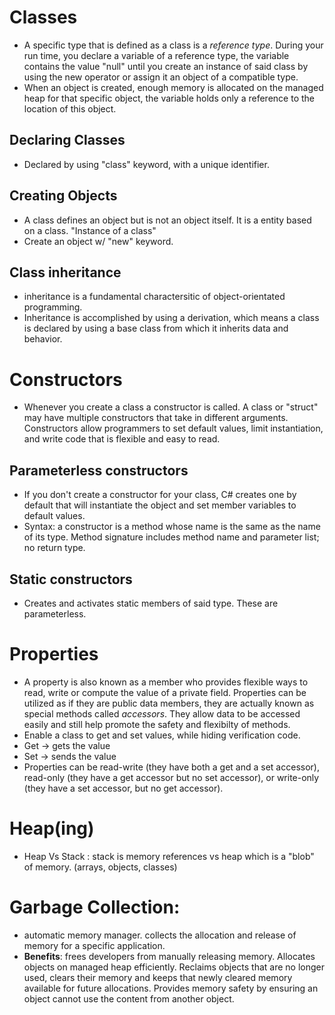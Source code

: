 # Classes 
- A specific type that is defined as a class is a *reference type*. During your run time, you declare a variable of a reference type, the variable contains the value "null" until you create an instance of said class by using the new operator or assign it an object of a compatible type.
- When an object is created, enough memory is allocated on the managed heap for that specific object, the variable holds only a reference to the location of this object.
## Declaring Classes
- Declared by using "class" keyword, with a unique identifier.
## Creating Objects
- A class defines an object but is not an object itself. It is a entity based on a class. "Instance of a class"
- Create an object w/ "new" keyword. 
## Class inheritance 
- inheritance is a fundamental charactersitic of object-orientated programming. 
- Inheritance is accomplished by using a derivation, which means a class is declared by using a base class from which it inherits data and behavior.
# Constructors
- Whenever you create a class a constructor is called. A class or "struct" may have multiple constructors that take in different arguments. Constructors allow programmers to set default values, limit instantiation, and write code that is flexible and easy to read. 
## Parameterless constructors 
- If you don't create a constructor for your class, C# creates one by default that will instantiate the object and set member variables to default values. 
- Syntax: a constructor is a method whose name is the same as the name of its type. Method signature includes method name and parameter list; no return type. 
## Static constructors
- Creates and activates static members of said type. These are parameterless. 
# Properties
- A property is also known as a member who provides flexible ways to read, write or compute the value of a private field. Properties can be utilized as if they are public data members, they are actually known as special methods called *accessors*. They allow data to be accessed easily and still help promote the safety and flexibilty of methods.
- Enable a class to get and set values, while hiding verification code.
- Get -> gets the value
- Set -> sends the value
- Properties can be read-write (they have both a get and a set accessor), read-only (they have a get accessor but no set accessor), or write-only (they have a set accessor, but no get accessor).
# Heap(ing) 
- Heap Vs Stack : stack is memory references vs heap which is a "blob" of memory. (arrays, objects, classes)
# Garbage Collection:
- automatic memory manager. collects the allocation and release of memory for a specific application. 
- **Benefits**: frees developers from manually releasing memory. Allocates objects on managed heap efficiently. Reclaims objects that are no longer used, clears their memory and keeps that newly cleared memory available for future allocations. Provides memory safety by ensuring an object cannot use the content from another object.

